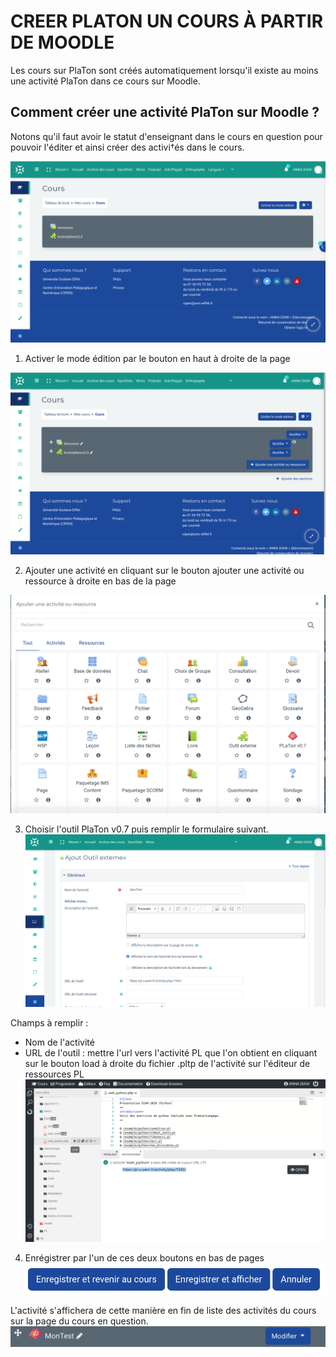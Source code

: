   # CREER PLATON UN COURS À PARTIR DE MOODLE
  
  Les cours sur PlaTon sont créés automatiquement lorsqu'il existe au moins une activité PlaTon dans ce cours sur Moodle.
  
  ## Comment créer une activité PlaTon sur Moodle ?
  
  Notons qu'il faut avoir le statut d'enseignant dans le cours en question pour pouvoir l'éditer et ainsi créer des activi†és dans le cours. 
 
 ![Interface cours sur Moodle](images/CoursMoodle.png)
 
 1. Activer le mode édition par le bouton en haut à droite de la page
 
 ![Interface cours sur Moodle en mode édition](images/edition_mode.png)

2. Ajouter une activité en cliquant sur le bouton ajouter une activité ou ressource à droite en bas de la page

 ![Interface cours sur Moodle en mode édition](images/add_activity.png)
 
3. Choisir l'outil PlaTon v0.7 puis remplir le formulaire suivant. 
 ![Interface cours sur Moodle en mode édition](images/create_activity_form.png)
 
Champs à remplir : 
  - Nom de l'activité 
  - URL de l'outil : mettre l'url vers l'activité PL que l'on obtient en cliquant sur le bouton load à droite du fichier .pltp de l'activité sur l'éditeur de ressources PL 
 ![Interface cours sur Moodle en mode édition](images/get_activity_link.png)

4. Enrégistrer par l'un de ces deux boutons en bas de pages
![Interface cours sur Moodle en mode édition](images/save_buttons.png)

L'activité s'affichera de cette manière en fin de liste des activités du cours sur la page du cours en question. 
 ![Interface cours sur Moodle en mode édition](images/activity_display.png)

